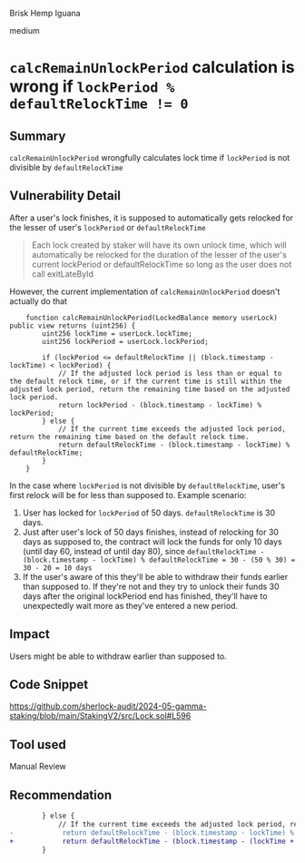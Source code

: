Brisk Hemp Iguana

medium

# `calcRemainUnlockPeriod` calculation is wrong if `lockPeriod % defaultRelockTime != 0`

## Summary
`calcRemainUnlockPeriod` wrongfully calculates lock time if `lockPeriod` is not divisible by `defaultRelockTime`

## Vulnerability Detail
After a user's lock finishes, it is supposed to automatically gets relocked for the lesser of user's `lockPeriod` or `defaultRelockTime`
> Each lock created by staker will have its own unlock time, which will automatically be relocked for the duration of the lesser of the user's current lockPeriod or defaultRelockTime so long as the user does not call exitLateById

However, the current implementation of `calcRemainUnlockPeriod` doesn't actually do that 
```solidity
    function calcRemainUnlockPeriod(LockedBalance memory userLock) public view returns (uint256) {
        uint256 lockTime = userLock.lockTime;
        uint256 lockPeriod = userLock.lockPeriod;
        
        if (lockPeriod <= defaultRelockTime || (block.timestamp - lockTime) < lockPeriod) {
            // If the adjusted lock period is less than or equal to the default relock time, or if the current time is still within the adjusted lock period, return the remaining time based on the adjusted lock period.
            return lockPeriod - (block.timestamp - lockTime) % lockPeriod;
        } else {
            // If the current time exceeds the adjusted lock period, return the remaining time based on the default relock time.
            return defaultRelockTime - (block.timestamp - lockTime) % defaultRelockTime;
        }
    }
```

In the case where `lockPeriod` is not divisible by `defaultRelockTime`, user's first relock will be for less than supposed to.
Example scenario:
1. User has locked for `lockPeriod` of 50 days. `defaultRelockTime` is 30 days.
2. Just after user's lock of 50 days finishes, instead of relocking for 30 days as supposed to, the contract will lock the funds for only 10 days (until day 60, instead of until day 80), since `defaultRelockTime - (block.timestamp - lockTime) % defaultRelockTime = 30 - (50 % 30) = 30 - 20 = 10 days` 
3. If the user's aware of this they'll be able to withdraw their funds earlier than supposed to. If they're not and they try to unlock their funds 30 days after the original lockPeriod end has finished, they'll have to unexpectedly wait more as they've entered a new period. 


## Impact
Users might be able to withdraw earlier than supposed to.

## Code Snippet
https://github.com/sherlock-audit/2024-05-gamma-staking/blob/main/StakingV2/src/Lock.sol#L596

## Tool used

Manual Review

## Recommendation
```diff
        } else {
            // If the current time exceeds the adjusted lock period, return the remaining time based on the default relock time.
-            return defaultRelockTime - (block.timestamp - lockTime) % defaultRelockTime;
+            return defaultRelockTime - (block.timestamp - (lockTime + lockPeriod)) % defaultRelockTime;
        }
```